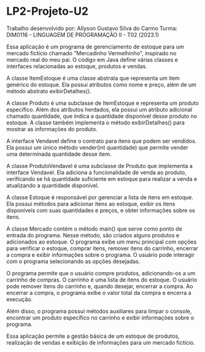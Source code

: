 # LP2-Projeto-U2
Trabalho desenvolvido por: Allyson Gustavo Silva do Carmo
Turma: DIM0116 - LINGUAGEM DE PROGRAMAÇÃO II - T02 (2023.1)

Essa aplicação é um programa de gerenciamento de estoque para um mercado fictício chamado "Mercadinho Vermelhinho", inspirado no mercado real do meu pai. O código em Java define várias classes e interfaces relacionadas ao estoque, produtos e vendas.

A classe ItemEstoque é uma classe abstrata que representa um item genérico do estoque. Ela possui atributos como nome e preço, além de um método abstrato exibirDetalhes().

A classe Produto é uma subclasse de ItemEstoque e representa um produto específico. Além dos atributos herdados, ela possui um atributo adicional chamado quantidade, que indica a quantidade disponível desse produto no estoque. A classe também implementa o método exibirDetalhes() para mostrar as informações do produto.

A interface Vendavel define o contrato para itens que podem ser vendidos. Ela possui um único método vender(int quantidade) que permite vender uma determinada quantidade desse item.

A classe ProdutoVendavel é uma subclasse de Produto que implementa a interface Vendavel. Ela adiciona a funcionalidade de venda ao produto, verificando se há quantidade suficiente em estoque para realizar a venda e atualizando a quantidade disponível.

A classe Estoque é responsável por gerenciar a lista de itens em estoque. Ela possui métodos para adicionar itens ao estoque, exibir os itens disponíveis com suas quantidades e preços, e obter informações sobre os itens.

A classe Mercado contém o método main() que serve como ponto de entrada do programa. Nesse método, são criados alguns produtos e adicionados ao estoque. O programa exibe um menu principal com opções para verificar o estoque, comprar itens, remover itens do carrinho, encerrar a compra e exibir informações sobre o programa. O usuário pode interagir com o programa selecionando as opções desejadas.

O programa permite que o usuário compre produtos, adicionando-os a um carrinho de compras. O carrinho é uma lista de itens do estoque. O usuário pode remover itens do carrinho e, quando desejar, encerrar a compra. Ao encerrar a compra, o programa exibe o valor total da compra e encerra a execução.

Além disso, o programa possui métodos auxiliares para limpar o console, encontrar um produto específico no carrinho e exibir informações sobre o programa.

Essa aplicação permite a gestão básica de um estoque de produtos, realização de vendas e exibição de informações para um mercado fictício.
